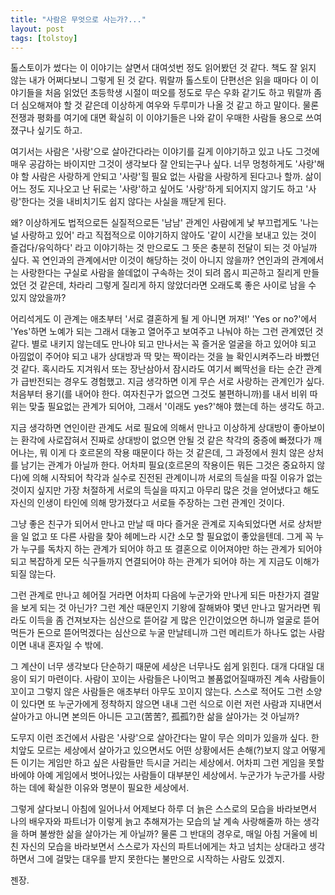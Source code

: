 ```yaml
---
title: "사람은 무엇으로 사는가?..."
layout: post
tags: [tolstoy]
---
```


톨스토이가 썼다는 이 이야기는 살면서 대여섯번 정도 읽어봤던 것 같다. 책도 잘 읽지 않는 내가 어쩌다보니 그렇게 된 것 같다. 뭐랄까 톨스토이 단편선은 읽을 때마다 이 이야기들을 처음 읽었던 초등학생 시절이 떠오를 정도로 무슨 우화 같기도 하고 뭐랄까 좀 더 심오해져야 할 것 같은데 이상하게 여우와 두루미가 나올 것 같고 하고 말이다. 물론 전쟁과 평화를 여기에 대면 확실히 이 이야기들은 나와 같이 우매한 사람들 용으로 쓰여졌구나 싶기도 하고.

여기서는 사람은 '사랑'으로 살아간다라는 이야기를 길게 이야기하고 있고 나도 그것에 매우 공감하는 바이지만 그것이 생각보다 잘 안되는구나 싶다. 너무 멍청하게도 '사랑'해야 할 사람은 사랑하게 안되고 '사랑'힐 필요 없는 사람을 사랑하게 된다고나 할까. 삶이 어느 정도 지나오고 난 뒤로는 '사랑'하고 싶어도 '사랑'하게 되어지지 않기도 하고 '사랑'한다는 것을 내비치기도 쉽지 않다는 사실을 깨닫게 된다.

왜? 이상하게도 법적으로든 실질적으로든 '남남' 관계인 사람에게 낯 부끄럽게도 '나는 널 사랑하고 있어' 라고 직접적으로 이야기하지 않아도 '같이 시간을 보내고 있는 것이 즐겁다/유익하다' 라고 이야기하는 것 만으로도 그 뜻은 충분히 전달이 되는 것 아닐까 싶다. 꼭 연인과의 관계에서만 이것이 해당하는 것이 아니지 않을까? 연인과의 관계에서는 사랑한다는 구실로 사람을 쓸데없이 구속하는 것이 되려 몹시 피곤하고 질리게 만들었던 것 같은데, 차라리 그렇게 질리게 하지 않았더라면 오래도록 좋은 사이로 남을 수 있지 않았을까? 

어리석게도 이 관계는 애초부터 '서로 결혼하게 될 게 아니면 꺼져!' 'Yes or no?'에서 'Yes'하면 노예가 되는 그래서 대놓고 열어주고 보여주고 나눠야 하는 그런 관계였던 것 같다. 별로 내키지 않는데도 만나야 되고 만나서는 꼭 즐거운 얼굴을 하고 있어야 되고 아낌없이 주어야 되고 내가 상대방과 딱 맞는 짝이라는 것을 늘 확인시켜주느라 바빴던 것 같다. 혹시라도 지겨워서 또는 장난삼아서 잠시라도 여기서 삐딱선을 타는 순간 관계가 급반전되는 경우도 경험했고. 지금 생각하면 이게 무슨 서로 사랑하는 관계인가 싶다. 처음부터 용기(를 내어야 한다. 여자친구가 없으면 그것도 불편하니까)를 내서 비위 따위는 맞출 필요없는 관계가 되어야, 그래서 '이래도 yes?'해야 했는데 하는 생각도 하고.

지금 생각하면 연인이란 관계도 서로 필요에 의해서 만나고 이상하게 상대방이 좋아보이는 환각에 사로잡혀서 진짜로 상대방이 없으면 안될 것 같은 착각의 중증에 빠졌다가 깨어나는, 뭐 이게 다 호르몬의 작용 때문이다 하는 것 같은데, 그 과정에서 원치 않은 상처를 남기는 관계가 아닐까 한다. 어차피 필요(호르몬의 작용이든 뭐든 그것은 중요하지 않다)에 의해 시작되어 착각과 실수로 진전된 관계이니까 서로의 득실을 따질 이유가 없는 것이지 싶지만 가장 처절하게 서로의 득실을 따지고 아무리 많은 것을 얻어냈다고 해도 자신의 인생이 타인에 의해 망가졌다고 서로들 주장하는 그런 관계인 것이다.

그냥 좋은 친구가 되어서 만나고 만날 때 마다 즐거운 관계로 지속되었다면 서로 상처받을 일 없고 또 다른 사람을 찾아 헤메느라 시간 소모 할 필요없이 좋았을텐데. 그게 꼭 누가 누구를 독차지 하는 관계가 되어야 하고 또 결혼으로 이어져야만 하는 관계가 되어야 되고 복잡하게 모든 식구들까지 연결되어야 하는 관계가 되어야 하는 게 지금도 이해가 되질 않는다. 

그런 관계로 만나고 헤어질 거라면 어차피 다음에 누군가와 만나게 되든 마찬가지 결말을 보게 되는 것 아닌가? 그런 계산 때문인지 기왕에 잘해봐야 몇년 만나고 말거라면 뭐라도 이득을 좀 건져보자는 심산으로 뜯어갈 게 많은 인간이었으면 하니까 얼굴로 뜯어먹든가 돈으로 뜯어먹겠다는 심산으로 누굴 만날테니까 그런 메리트가 하나도 없는 사람이면 내내 혼자일 수 밖에.

그 계산이 너무 생각보다 단순하기 때문에 세상은 너무나도 쉽게 읽힌다. 대개 다대일 대응이 되기 마련이다. 사람이 꼬이는 사람들은 나이먹고 볼품없어질때까진 계속 사람들이 꼬이고 그렇지 않은 사람들은 애초부터 아무도 꼬이지 않는다. 스스로 적어도 그런 소양이 있다면 또 누군가에게 정착하지 않으면 내내 그런 식으로 이런 저런 사람과 지내면서 살아가고 아니면 본의든 아니든 고고(苦苦?, 孤孤?)한 삶을 살아가는 것 아닐까?

도무지 이런 조건에서 사람은 '사랑'으로 살아간다는 말이 무슨 의미가 있을까 싶다. 한치앞도 모르는 세상에서 살아가고 있으면서도 어떤 상황에서든 손해(?)보지 않고 어떻게든 이기는 게임만 하고 싶은 사람들만 득시글 거리는 세상에서. 어차피 그런 게임을 못할 바에야 아예 게임에서 벗어나있는 사람들이 대부분인 세상에서. 누군가가 누군가를 사랑하는 데에 확실한 이유와 명분이 필요한 세상에서.

그렇게 살다보니 아침에 일어나서 어제보다 하루 더 늙은 스스로의 모습을 바라보면서 나의 배우자와 파트너가 이렇게 늙고 추해져가는 모습의 날 계속 사랑해줄까 하는 생각을 하며 불쌍한 삶을 살아가는 게 아닐까? 물론 그 반대의 경우로, 매일 아침 거울에 비친 자신의 모습을 바라보면서 스스로가 자신의 파트너에게는 차고 넘치는 상대라고 생각하면서 그에 걸맞는 대우를 받지 못한다는 불만으로 시작하는 사람도 있겠지. 

젠장.